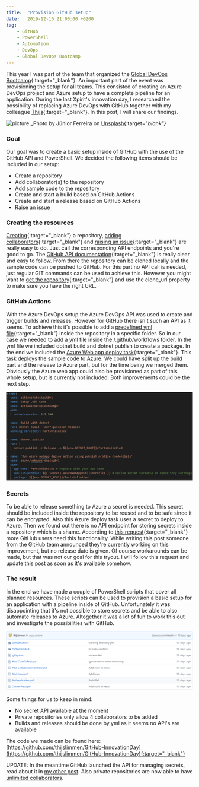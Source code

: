 ```yaml
---
title:  "Provision GitHub setup"
date:   2019-12-16 21:00:00 +0200
tag: 
    - GitHub
    - PowerShell
    - Automation
    - DevOps
    - Global DevOps Bootcamp
---
```


This year I was part of the team that organized the [Global DevOps Bootcamp](https://globaldevopsbootcamp.com/){:target="_blank"}. An important part of the event was provisioning the setup for all teams. This consisted of creating an Azure DevOps project and Azure setup to have a complete pipeline for an application. During the last Xpirit's innovation day, I researched the possibility of replacing Azure DevOps with GitHub together with my colleague [Thijs](https://www.linkedin.com/in/thijs-limmen/){:target="_blank"}. In this post, I will share our findings.

![picture](/assets/20191216/junior-ferreira-7esRPTt38nI-unsplash.jpg)
_Photo by Júnior Ferreira on [Unsplash](https://unsplash.com/photos/7esRPTt38nI){:target="_blank"}_

### Goal
Our goal was to create a basic setup inside of GitHub with the use of the GitHub API and PowerShell. We decided the following items should be included in our setup:
- Create a repository
- Add collaborator(s) to the repository
- Add sample code to the repository
- Create and start a build based on GitHub Actions
- Create and start a release based on GitHub Actions
- Raise an issue

### Creating the resources
[Creating](https://developer.github.com/v3/repos/#create){:target="_blank"} a repository, [adding collaborators](https://developer.github.com/v3/repos/collaborators/#add-user-as-a-collaborator){:target="_blank"} and [raising an issue](https://developer.github.com/v3/issues/#create-an-issue){:target="_blank"} are really easy to do. Just call the corresponding API endpoints and you're good to go. The [GitHub API documentation](https://developer.github.com/v3/){:target="_blank"} is really clear and easy to follow.
From there the repository can be cloned locally and the sample code can be pushed to GitHub. For this part no API call is needed, just regular GIT commands can be used to achieve this. However you might want to [get the repository](https://developer.github.com/v3/repos/#get){:target="_blank"} and use the clone_url property to make sure you have the right URL.

### GitHub Actions
With the Azure DevOps setup the Azure DevOps API was used to create and trigger builds and releases. However for GitHub there isn't such an API as it seems. To achieve this it's possible to add a [predefined yml file](https://help.github.com/en/actions/automating-your-workflow-with-github-actions/workflow-syntax-for-github-actions){:target="_blank"} inside the repository in a specific folder. So in our case we needed to add a yml file inside the /.github/workflows folder. In the yml file we included dotnet build and dotnet publish to create a package. In the end we included the [Azure Web app deploy task](https://github.com/Azure/webapps-deploy){:target="_blank"}. This task deploys the sample code to Azure. We could have split up the build part and the release to Azure part, but for the time being we merged them. Obviously the Azure web app could also be provisioned as part of this whole setup, but is currently not included. Both improvements could be the next step.

![Publish Code Coverage Result Task](/assets/20191216/yml.png)

### Secrets
To be able to release something to Azure a secret is needed. This secret should be included inside the repository to be reused and to be safe since it can be encrypted. Also this Azure deploy task uses a secret to deploy to Azure. Then we found out there is no API endpoint for storing secrets inside a repository which is a shame. According to [this request](https://github.community/t5/GitHub-Actions/Github-Apps-to-add-secrets/m-p/28259){:target="_blank"} more GitHub users need this functionality. While writing this post someone from the GitHub team announced they're currently working on this improvement, but no release date is given. Of course workarounds can be made, but that was not our goal for this tryout. I will follow this request and update this post as soon as it's available somehow.

### The result
In the end we have made a couple of PowerShell scripts that cover all planned resources. These scripts can be used to provision a basic setup for an application with a pipeline inside of GitHub. Unfortunately it was disappointing that it's not possible to store secrets and be able to also automate releases to Azure. Altogether it was a lot of fun to work this out and investigate the possibilities with GitHub.

![Publish Code Coverage Result Task](/assets/20191216/result.png)

Some things for us to keep in mind:
- No secret API available at the moment
- Private repositories only allow 4 collaborators to be added
- Builds and releases should be done by yml as it seems no API's are available

The code we made can be found here: [https://github.com/thijslimmen/GitHub-InnovationDay](https://github.com/thijslimmen/GitHub-InnovationDay){:target="_blank"}

UPDATE:
In the meantime GitHub launched the API for managing secrets, read about it in [my other post](/deploy-github-provisioned-application-to-azure/). Also private repositories are now able to have [unlimited collaborators](https://github.blog/2020-04-14-github-is-now-free-for-teams/).